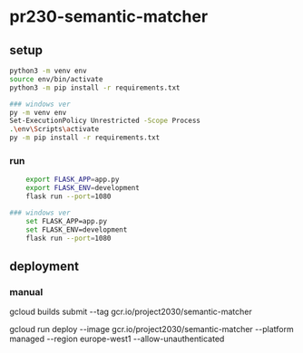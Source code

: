 # pr230-semantic-matcher

## setup
```bash
python3 -m venv env
source env/bin/activate
python3 -m pip install -r requirements.txt

### windows ver
py -m venv env
Set-ExecutionPolicy Unrestricted -Scope Process
.\env\Scripts\activate
py -m pip install -r requirements.txt
```

### run
```bash
    export FLASK_APP=app.py
    export FLASK_ENV=development
    flask run --port=1080

### windows ver
    set FLASK_APP=app.py
    set FLASK_ENV=development
    flask run --port=1080
```

## deployment

### manual

gcloud builds submit --tag gcr.io/project2030/semantic-matcher

gcloud run deploy --image gcr.io/project2030/semantic-matcher --platform managed --region europe-west1 --allow-unauthenticated